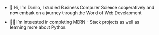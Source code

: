 - 👋 Hi, I’m Danilo, I studied Business Computer Science cooperatively and now embark on a journey through the
      World of Web Development
     
- 👀🌱 I’m interested in completing MERN - Stack projects as well as learning more about Python. 

<!---
codeNilo93/codeNilo93 is a ✨ special ✨ repository because its `README.md` (this file) appears on your GitHub profile.
You can click the Preview link to take a look at your changes.
--->
